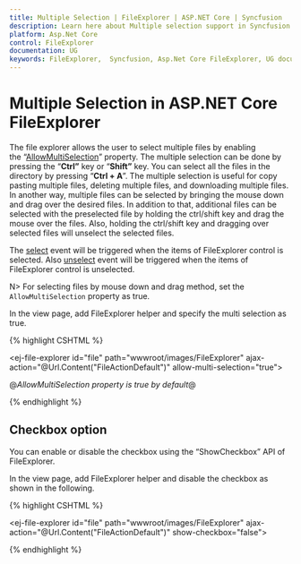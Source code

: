 ```yaml
---
title: Multiple Selection | FileExplorer | ASP.NET Core | Syncfusion
description: Learn here about Multiple selection support in Syncfusion ASP.NET Core FileExplorer Control, its elements, and more.
platform: Asp.Net Core
control: FileExplorer
documentation: UG
keywords: FileExplorer,  Syncfusion, Asp.Net Core FileExplorer, UG document, Multiple selection
---
```

# Multiple Selection in ASP.NET Core FileExplorer

The file explorer allows the user to select multiple files by enabling the “[AllowMultiSelection](http://help.syncfusion.com/js/api/ejfileexplorer#members:allowmultiselection)” property. The multiple selection can be done by pressing the “**Ctrl”** key or “**Shift”** key. You can select all the files in the directory by pressing “**Ctrl + A**”. The multiple selection is useful for copy pasting multiple files, deleting multiple files, and downloading multiple files. In another way, multiple files can be selected by bringing the mouse down and drag over the desired files. In addition to that, additional files can be selected with the preselected file by holding the ctrl/shift key and drag the mouse over the files. Also, holding the ctrl/shift key and dragging over selected files will unselect the selected files.

The [select](https://help.syncfusion.com/api/js/ejfileexplorer#events:select) event will be triggered when the items of FileExplorer control is selected.
Also [unselect](https://help.syncfusion.com/api/js/ejfileexplorer#events:unselect) event will be triggered when the items of FileExplorer control is unselected.

N>  For selecting files by mouse down and drag method, set the `AllowMultiSelection` property as true.

In the view page, add FileExplorer helper and specify the multi selection as true.
    
{% highlight CSHTML %}

<ej-file-explorer id="file" path="wwwroot/images/FileExplorer" ajax-action="@Url.Content("FileActionDefault")" allow-multi-selection="true">
    <e-file-ajax-settings>
        <e-download url="/FileExplorer/Download{0}"></e-download>
        <e-get-image url="/FileExplorer/GetImage{0}"></e-get-image>
        <e-upload url="/FileExplorer/Upload{0}"></e-upload>
    </e-file-ajax-settings>
</ej-file-explorer>

@*AllowMultiSelection property is true by default*@

{% endhighlight %}
    
## Checkbox option

You can enable or disable the checkbox using the “ShowCheckbox” API of FileExplorer.

In the view page, add FileExplorer helper and disable the checkbox as shown in the following.

{% highlight CSHTML %}

<ej-file-explorer id="file" path="wwwroot/images/FileExplorer" ajax-action="@Url.Content("FileActionDefault")" show-checkbox="false">
    <e-file-ajax-settings>
        <e-download url="/FileExplorer/Download{0}"></e-download>
        <e-get-image url="/FileExplorer/GetImage{0}"></e-get-image>
        <e-upload url="/FileExplorer/Upload{0}"></e-upload>
    </e-file-ajax-settings>
</ej-file-explorer>

{% endhighlight %}
